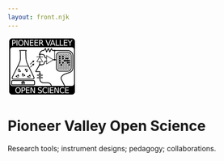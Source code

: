 ```yaml
---
layout: front.njk
---
```

<div id='pullout'>

<!--<img src="/img/edge_flower_medium.png">-->
<img src="/img/pvos.png">

<h1> Pioneer Valley Open Science </h1>

Research tools; instrument designs; pedagogy; collaborations.

<!--
</div>

# Projects

> ## [CO2 Monitoring & Ventilation](/co2)
>> We've been exploring the use of CO2 as a tracer gas when assessing and attempting to improve the effectiveness of indoor ventilation, with applications in COVID risk analysis / mitigation. [(Read more ...)](/co2)

>> Updates:

>> - **April 2021**: Second deployment at Artisan's Asylum underway. Live graph [here](http://bayou.pvos.org/data/mp3zediw3d83?limit=10000).

> ## [Tide & Flood Monitoring](/belfast/)

>> With Dave Sprague, David Thomas, and others in Belfast, Maine, we've been building DIY water level monitoring devices. [(Read more ...)](/belfast/)
-->

<!--
## R&D


### [CO2 Monitoring](/co2/)

### [Electrochemistry](https://gitlab.com/p-v-o-s/echem)

-->
